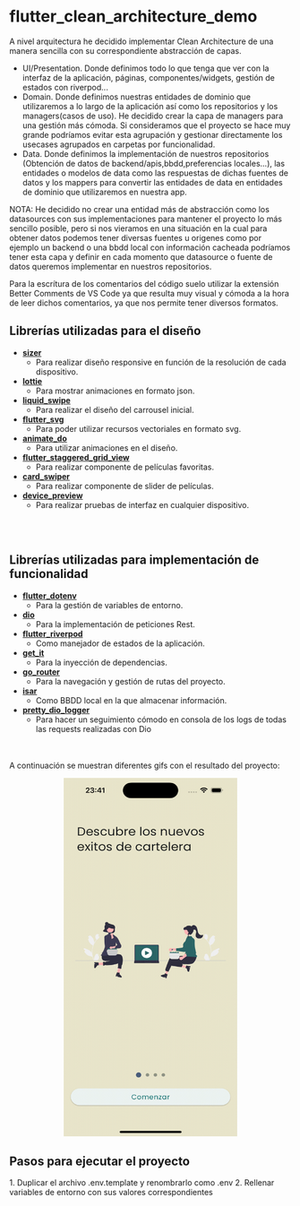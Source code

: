# flutter_clean_architecture_demo

  A nivel arquitectura he decidido implementar Clean Architecture de una manera sencilla con su correspondiente abstracción de capas.

  - UI/Presentation. Donde definimos todo lo que tenga que ver con la interfaz de la aplicación, páginas, componentes/widgets, gestión de estados con riverpod...
  - Domain. Donde definimos nuestras entidades de dominio que utilizaremos a lo largo de la aplicación así como los repositorios y los managers(casos de uso). He decidido crear la capa de managers para una gestión más cómoda. Si consideramos que el proyecto se hace muy grande podríamos evitar esta agrupación y gestionar directamente los usecases agrupados en carpetas por funcionalidad.
  - Data. Donde definimos la implementación de nuestros repositorios (Obtención de datos de backend/apis,bbdd,preferencias locales...), las entidades o modelos de data como las respuestas de dichas fuentes de datos y los mappers para convertir las entidades de data en entidades de dominio que utilizaremos en nuestra app.

  NOTA: He decidido no crear una entidad más de abstracción como los datasources con sus implementaciones para mantener el proyecto lo más sencillo posible, pero si nos vieramos en una situación en la cual para obtener datos podemos tener diversas fuentes u origenes como por ejemplo un backend o una bbdd local con información cacheada podríamos tener esta capa y definir en cada momento que datasource o fuente de datos queremos implementar en nuestros repositorios.
  
  Para la escrítura de los comentarios del código suelo utilizar la extensión Better Comments de VS Code ya que resulta muy visual y cómoda a la hora de leer dichos comentarios, ya que nos permite tener diversos formatos.

<h2>Librerías utilizadas para el diseño</h2>

  * [<b>sizer</b>](https://pub.dev/packages/sizer)
    * Para realizar diseño responsive en función de la resolución de cada dispositivo.
  * [<b>lottie</b>](https://pub.dev/packages/lottie)
    * Para mostrar animaciones en formato json.
  * [<b>liquid_swipe</b>](https://pub.dev/packages/liquid_swipe)
    * Para realizar el diseño del carrousel inicial.
  * [<b>flutter_svg</b>](https://pub.dev/packages/flutter_svg)
    * Para poder utilizar recursos vectoriales en formato svg.
  * [<b>animate_do</b>](https://pub.dev/packages/animate_do)
    * Para utilizar animaciones en el diseño.
  * [<b>flutter_staggered_grid_view</b>](https://pub.dev/packages/flutter_staggered_grid_view)
    * Para realizar componente de películas favoritas.
  * [<b>card_swiper</b>](https://pub.dev/packages/card_swiper)
    * Para realizar componente de slider de películas.
  * [<b>device_preview</b>](https://pub.dev/packages/device_preview)
    * Para realizar pruebas de interfaz en cualquier dispositivo.

<br>
<br>

<h2>Librerías utilizadas para implementación de funcionalidad</h2>

  * [<b>flutter_dotenv</b>](https://pub.dev/packages/flutter_dotenv)
    * Para la gestión de variables de entorno.
  * [<b>dio</b>](https://pub.dev/packages/dio)
    * Para la implementación de peticiones Rest.
  * [<b>flutter_riverpod</b>](https://pub.dev/packages/flutter_riverpod)
    * Como manejador de estados de la aplicación.
  * [<b>get_it</b>](https://pub.dev/packages/get_it)
    * Para la inyección de dependencias.
  * [<b>go_router</b>](https://pub.dev/packages/go_router)
    * Para la navegación y gestión de rutas del proyecto.
  * [<b>isar</b>](https://pub.dev/packages/isar)
    * Como BBDD local en la que almacenar información.
  * [<b>pretty_dio_logger</b>](https://pub.dev/packages/pretty_dio_logger)
    * Para hacer un seguimiento cómodo en consola de los logs de todas las requests realizadas con Dio

<br>
<br>
A continuación se muestran diferentes gifs con el resultado del proyecto:

</p>
<p align="center">
    <img src="/assets/readme/gif1.gif" width="310" height="640">
</p>


<h2>Pasos para ejecutar el proyecto</h2>
1. Duplicar el archivo .env.template y renombrarlo como .env
2. Rellenar variables de entorno con sus valores correspondientes

